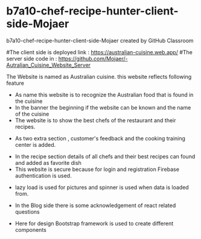 # b7a10-chef-recipe-hunter-client-side-Mojaer

b7a10-chef-recipe-hunter-client-side-Mojaer created by GitHub Classroom

#The client side is deployed link : https://australian-cuisine.web.app/
#The server side code in : https://github.com/Mojaer/-Autralian_Cuisine_Website_Server

The Website is named as Australian cuisine. this website reflects following feature

- As name this website is to recognize the Australian food that is found in the cuisine
- In the banner the beginning if the website can be known and the name of the cuisine
- The website is to show the best chefs of the restaurant and their recipes.

* As two extra section , customer's feedback and the cooking training center is added.

- In the recipe section details of all chefs and their best recipes can found and added as favorite dish
- This website is secure because for login and registration Firebase authentication is used.

* lazy load is used for pictures and spinner is used when data is loaded from.

* In the Blog side there is some acknowledgement of react related questions
* Here for design Bootstrap framework is used to create different components
